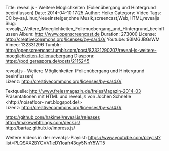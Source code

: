 Title: reveal.js - Weitere Möglichkeiten (Folienübergang und Hintergrund beeinflussen)
Date: 2014-04-10 17:25
Author: Heiko
Category: Video
Tags: CC by-sa,Linux,Neueinsteiger,ohne Musik,screencast,Web,HTML,revealjs
Slug: revealjs_Weitere_Moeglichkeiten_Folienuebergang_und_Hintergrund_beeinflussen
Album: http://www.openscreencast.de
Duration: 273000
License: http://creativecommons.org/licenses/by-sa/4.0/
Youtube: 93lMGJBGsWM
Vimeo: 132331296
Tumblr: http://openscreencast.tumblr.com/post/82321290207/reveal-js-weitere-moeglichkeiten-folienuebergang
Diaspora: https://pod.geraspora.de/posts/2115245

reveal.js - Weitere Möglichkeiten (Folienübergang und Hintergrund
beeinflussen)  
Lizenz: <http://creativecommons.org/licenses/by-sa/4.0/>  
  
Textquelle: <http://www.freiesmagazin.de/freiesMagazin-2014-03>  
Präsentationen mit HTML und reveal.js von Jochen Schnelle <http://noisefloor-
net.blogspot.de/>  
Lizenz: <http://creativecommons.org/licenses/by-sa/4.0/>  
  
<https://github.com/hakimel/reveal.js/releases>  
<http://imakewebthings.com/deck.js/>  
<http://bartaz.github.io/impress.js/>  
  
Weitere Videos in der reveal.js-Playlist:
<https://www.youtube.com/playlist?list=PLQSXX2BYCVV1ieDYloafr43qy5NnY5WT5>  
  

